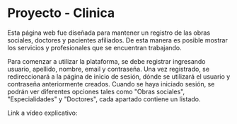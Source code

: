 # Proyecto - Clinica

Esta página web fue diseñada para mantener un registro de las obras sociales, doctores y pacientes afiliados. 
De esta manera es posible mostrar los servicios y profesionales que se encuentran trabajando.

Para comenzar a utilizar la plataforma, se debe registrar ingresando usuario, apellido, nombre, email y contraseña.
Una vez registrado, se redireccionará a la página de inicio de sesión, dónde se utilizará el usuario y contraseña anteriormente creados.
Cuando se haya iniciado sesión, se podrán ver diferentes opciones tales como "Obras sociales", "Especialidades" y "Doctores", 
cada apartado contiene un listado.

Link a vídeo explicativo: 
